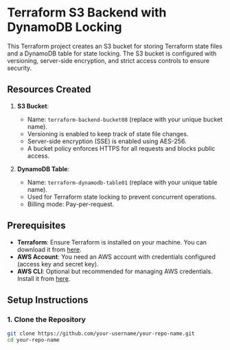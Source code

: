 # Terraform S3 Backend with DynamoDB Locking

This Terraform project creates an S3 bucket for storing Terraform state files and a DynamoDB table for state locking. The S3 bucket is configured with versioning, server-side encryption, and strict access controls to ensure security.

## Resources Created

1. **S3 Bucket**:
   - Name: `terraform-backend-bucket08` (replace with your unique bucket name).
   - Versioning is enabled to keep track of state file changes.
   - Server-side encryption (SSE) is enabled using AES-256.
   - A bucket policy enforces HTTPS for all requests and blocks public access.

2. **DynamoDB Table**:
   - Name: `terraform-dynamodb-table01` (replace with your unique table name).
   - Used for Terraform state locking to prevent concurrent operations.
   - Billing mode: Pay-per-request.

## Prerequisites

- **Terraform**: Ensure Terraform is installed on your machine. You can download it from [here](https://www.terraform.io/downloads.html).
- **AWS Account**: You need an AWS account with credentials configured (access key and secret key).
- **AWS CLI**: Optional but recommended for managing AWS credentials. Install it from [here](https://aws.amazon.com/cli/).

## Setup Instructions

### 1. Clone the Repository

```bash
git clone https://github.com/your-username/your-repo-name.git
cd your-repo-name
